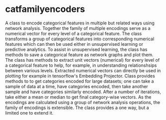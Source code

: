 # catfamilyencoders
A class to encode categorical features in multiple but related ways using network analysis. Together the family of multiple encodings serve as a numerical vector for every level of a categorical feature. The class transforms a group of categorical features into corresponding numerical features which can then be used either in unsupervised learning or predictive analytics. To assist in unsupervised learning, the class has methods to save a categorical feature as network graphs and plot them.
The class has methods to extract unit vectors (numerical) for every level of a categorical feature to help, for example, in understanding relationshsips between various levels. Extracted numerical vectors can directly be used in plotting for example in tensorflow's Embedding Projector. 
Class provides methods to to get categories encoded for large datasets; one can take a sample of data at a time, have categories encoded, then take another sample and have categories similarly encoded. After a number of iterations, take either a mean or median to get final category-wise vectors. 
As the encodings are calculated using a group of network analysis operations, the family of encodings is extensible. The class provides a one way, but a limited one to extend it.

